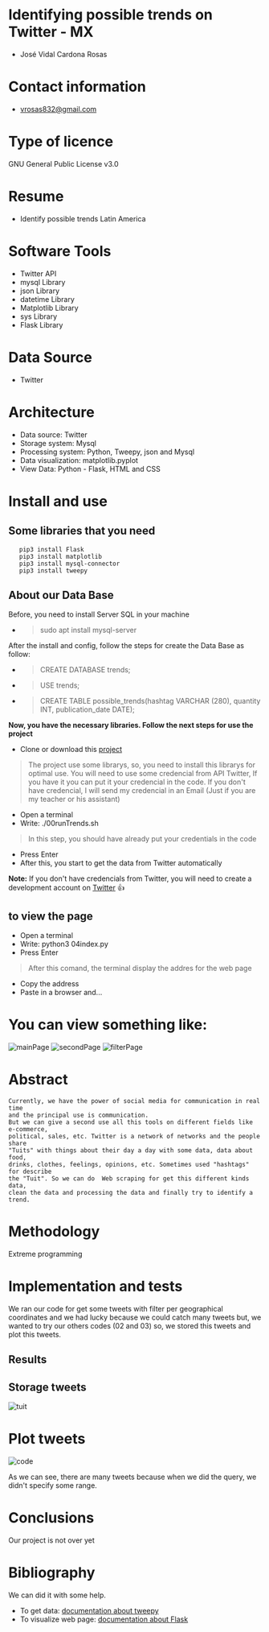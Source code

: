 # Identifying possible trends on Twitter - MX
- José Vidal Cardona Rosas 

# Contact information
- vrosas832@gmail.com

# Type of licence
GNU General Public License v3.0
    
# Resume
* Identify possible trends Latin America
      
# Software Tools
* Twitter API
* mysql Library
* json Library
* datetime Library
* Matplotlib Library
* sys Library
* Flask Library

# Data Source
* Twitter

# Architecture 
* Data source: Twitter
* Storage system: Mysql
* Processing system: Python, Tweepy, json and Mysql
* Data visualization: matplotlib.pyplot
* View Data: Python - Flask, HTML and CSS

# Install and use
## Some libraries that you need
```
   pip3 install Flask
   pip3 install matplotlib
   pip3 install mysql-connector
   pip3 install tweepy
```

## About our Data Base
Before, you need to install Server SQL in your machine
* > sudo apt install mysql-server

After the install and config, follow the steps for create the Data Base as follow:

* > CREATE DATABASE trends;
* > USE trends;
* > CREATE TABLE possible_trends(hashtag VARCHAR (280), quantity INT, publication_date DATE);


**Now, you have the necessary libraries. Follow the next steps for use the project** 
* Clone or download this [project](https://github.com/Ladivcr/Sistemas-Distribuidos.git) 
> The project use some librarys, so, you need to install this librarys for optimal use. 
> You will need to use some credencial from API Twitter, If you have it you can put it your credencial in the code. 
> If you don't have credencial, I will send my credencial in an Email (Just if you are my teacher or his assistant) 
* Open a terminal 
* Write: ./00runTrends.sh 
> In this step, you should have already put your credentials in the code
* Press Enter
* After this, you start to get the data from Twitter automatically

**Note:** If you don't have credencials from Twitter, you will need to create a development account on [Twitter](https://developer.twitter.com/) :+1:

## to view the page

* Open a terminal 
* Write: python3 04index.py
* Press Enter
> After this comand, the terminal display the addres for the web page
* Copy the address
* Paste in a browser and...

# You can view something like: 
![mainPage](resources/mainPage.png)
![secondPage](resources/secondPage.png)
![filterPage](resources/filterPage.png)


# Abstract
    Currently, we have the power of social media for communication in real time
    and the principal use is communication. 
    But we can give a second use all this tools on different fields like e-commerce, 
    political, sales, etc. Twitter is a network of networks and the people share 
    "Tuits" with things about their day a day with some data, data about food,
    drinks, clothes, feelings, opinions, etc. Sometimes used "hashtags" for describe
    the "Tuit". So we can do  Web scraping for get this different kinds data, 
    clean the data and processing the data and finally try to identify a trend.

# Methodology
Extreme programming 

# Implementation and tests
We ran our code for get some tweets with filter per geographical coordinates
and we had lucky because we could catch many tweets but, we wanted to try our others
codes (02 and 03) so, we stored this tweets and plot this tweets. 
## Results
## Storage tweets 
![tuit](resources/mysql.png)
# Plot tweets
![code](resources/possible_trends-15-05-2020-19-43-46.png)

As we can see, there are many tweets because when we did the query, we didn't specify 
some range. 

# Conclusions
Our project is not over yet

# Bibliography
We can did it with some help.
* To get data: [documentation about tweepy](https://tweepy.readthedocs.io/en/v3.5.0/index.html#) 
* To visualize web page: [documentation about Flask](https://flask.palletsprojects.com/en/1.1.x/)
